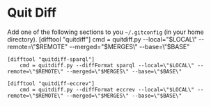 # Quit Diff

Add one of the following sections to you `~/.gitconfig` (in your home directory).
    [difftool "quitdiff"]
        cmd = quitdiff.py --local=\"$LOCAL\" --remote=\"$REMOTE\" --merged=\"$MERGES\" --base=\"$BASE\"


    [difftool "quitdiff-sparql"]
        cmd = quitdiff.py --diffFormat sparql --local=\"$LOCAL\" --remote=\"$REMOTE\" --merged=\"$MERGES\" --base=\"$BASE\"

    [difftool "quitdiff-eccrev"]
        cmd = quitdiff.py --diffFormat eccrev --local=\"$LOCAL\" --remote=\"$REMOTE\" --merged=\"$MERGES\" --base=\"$BASE\"
